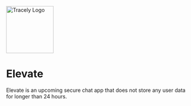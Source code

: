 <img src="https://i.imgur.com/7EL5LQp.png" alt="Tracely Logo" width="128" height="128">

# Elevate

Elevate is an upcoming secure chat app that does not store any user data for longer than 24 hours.